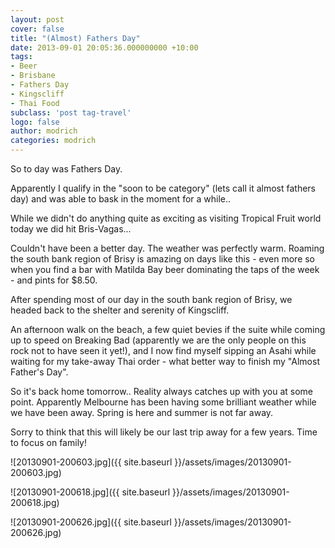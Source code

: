 ```yaml
---
layout: post
cover: false
title: "(Almost) Fathers Day"
date: 2013-09-01 20:05:36.000000000 +10:00
tags: 
- Beer
- Brisbane
- Fathers Day
- Kingscliff
- Thai Food
subclass: 'post tag-travel'
logo: false
author: modrich
categories: modrich
---
```

So to day was Fathers Day.

Apparently I qualify in the "soon to be category" (lets call it almost fathers day) and was able to bask in the moment for a while..

While we didn't do anything quite as exciting as visiting Tropical Fruit world today we did hit Bris-Vagas...

Couldn't have been a better day. The weather was perfectly warm. Roaming the south bank region of Brisy is amazing on days like this - even more so when you find a bar with Matilda Bay beer dominating the taps of the week - and pints for $8.50.

After spending most of our day in the south bank region of Brisy, we headed back to the shelter and serenity of Kingscliff.

An afternoon walk on the beach, a few quiet bevies if the suite while coming up to speed on Breaking Bad (apparently we are the only people on this rock not to have seen it yet!), and I now find myself sipping an Asahi while waiting for my take-away Thai order - what better way to finish my "Almost Father's Day".

So it's back home tomorrow.. Reality always catches up with you at some point. Apparently Melbourne has been having some brilliant weather while we have been away. Spring is here and summer is not far away.

Sorry to think that this will likely be our last trip away for a few years. Time to focus on family!

![20130901-200603.jpg]({{ site.baseurl }}/assets/images/20130901-200603.jpg)

![20130901-200618.jpg]({{ site.baseurl }}/assets/images/20130901-200618.jpg)

![20130901-200626.jpg]({{ site.baseurl }}/assets/images/20130901-200626.jpg)


